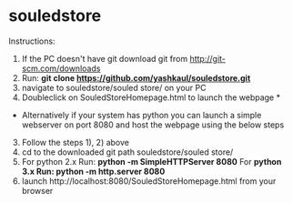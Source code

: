 # souledstore


Instructions:

1) If the PC doesn't have git download git from http://git-scm.com/downloads
2) Run: **git clone https://github.com/yashkaul/souledstore.git**
3) navigate to souledstore/souled store/ on your PC
4) Doubleclick on SouledStoreHomepage.html to launch the webpage *

* Alternatively if your system has python you can launch a simple webserver on port 8080 and host the webpage using the below steps

3) Follow the steps 1), 2) above
4) cd to the downloaded git path souledstore/souled store/ 
5) For python 2.x Run: **python -m SimpleHTTPServer 8080**        For **python 3.x Run: python -m http.server 8080**
6) launch http://localhost:8080/SouledStoreHomepage.html from your browser





